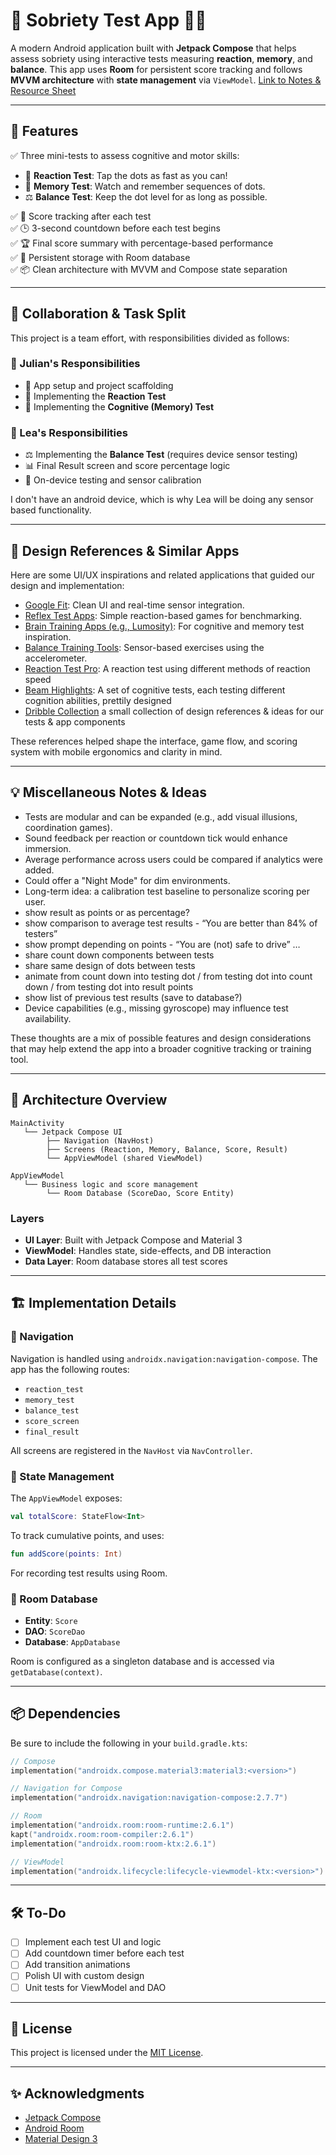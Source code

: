 # 🧠 Sobriety Test App 🍻🚫

A modern Android application built with **Jetpack Compose** that helps assess sobriety using interactive tests measuring **reaction**, **memory**, and **balance**. This app uses **Room** for persistent score tracking and follows **MVVM architecture** with **state management** via `ViewModel`. [Link to Notes & Resource Sheet](https://kingjulien1.notion.site/Final-Project-Sobriety-Tester-1ed86e6823a480aaa6c8dbe07d29b480?pvs=74)

---

## 📱 Features

✅ Three mini-tests to assess cognitive and motor skills:  
- 🎯 **Reaction Test**: Tap the dots as fast as you can!  
- 🧩 **Memory Test**: Watch and remember sequences of dots.  
- ⚖️ **Balance Test**: Keep the dot level for as long as possible.

✅ 🧮 Score tracking after each test  
✅ 🕒 3-second countdown before each test begins  
✅ 🏆 Final score summary with percentage-based performance  
✅ 💾 Persistent storage with Room database  
✅ 📦 Clean architecture with MVVM and Compose state separation

---


## 👥 Collaboration & Task Split

This project is a team effort, with responsibilities divided as follows:

### 👨 Julian's Responsibilities
- 🔧 App setup and project scaffolding
- 🎯 Implementing the **Reaction Test**
- 🧠 Implementing the **Cognitive (Memory) Test**

### 👩 Lea's Responsibilities
- ⚖️ Implementing the **Balance Test** (requires device sensor testing)
- 📊 Final Result screen and score percentage logic
- 🧪 On-device testing and sensor calibration

I don't have an android device, which is why Lea will be doing any sensor based functionality.

---

## 🎨 Design References & Similar Apps

Here are some UI/UX inspirations and related applications that guided our design and implementation:

- [Google Fit](https://play.google.com/store/apps/details?id=com.google.android.apps.fitness): Clean UI and real-time sensor integration.  
- [Reflex Test Apps](https://play.google.com/store/search?q=reflex+test&c=apps): Simple reaction-based games for benchmarking.  
- [Brain Training Apps (e.g., Lumosity)](https://www.lumosity.com/): For cognitive and memory test inspiration.  
- [Balance Training Tools](https://play.google.com/store/search?q=balance+test+sensor&c=apps): Sensor-based exercises using the accelerometer.
- [Reaction Test Pro](https://apps.apple.com/at/app/reaction-test-pro/id493360516?l=en-GB): A reaction test using different methods of reaction speed
- [Beam Highlights](https://www.ridebeam.com/highlight/beam-introduces-rider-check-a-cognitive-test-for-enhanced-safety): A set of cognitive tests, each testing different cognition abilities, prettily designed
- [Dribble Collection](https://dribbble.com/kingjulien1/collections/7497983-sobriety-tester) a small collection of design references & ideas for our tests & app components

These references helped shape the interface, game flow, and scoring system with mobile ergonomics and clarity in mind.

---

## 💡 Miscellaneous Notes & Ideas

- Tests are modular and can be expanded (e.g., add visual illusions, coordination games).  
- Sound feedback per reaction or countdown tick would enhance immersion.  
- Average performance across users could be compared if analytics were added.  
- Could offer a "Night Mode" for dim environments.  
- Long-term idea: a calibration test baseline to personalize scoring per user.
- show result as points or as percentage?
- show comparison to average test results - “You are better than 84% of testers”
- show prompt depending on points - “You are (not) safe to drive” …
- share count down components between tests
- share same design of dots between tests
- animate from count down into testing dot / from testing dot into count down / from testing dot into result points
- show list of previous test results (save to database?)
- Device capabilities (e.g., missing gyroscope) may influence test availability.  

These thoughts are a mix of possible features and design considerations that may help extend the app into a broader cognitive tracking or training tool.

---

## 📐 Architecture Overview

```
MainActivity
   └── Jetpack Compose UI
        ├── Navigation (NavHost)
        ├── Screens (Reaction, Memory, Balance, Score, Result)
        └── AppViewModel (shared ViewModel)

AppViewModel
   └── Business logic and score management
        └── Room Database (ScoreDao, Score Entity)
```

### Layers

- **UI Layer**: Built with Jetpack Compose and Material 3
- **ViewModel**: Handles state, side-effects, and DB interaction
- **Data Layer**: Room database stores all test scores

---

## 🏗️ Implementation Details

### 🔄 Navigation

Navigation is handled using `androidx.navigation:navigation-compose`. The app has the following routes:
- `reaction_test`
- `memory_test`
- `balance_test`
- `score_screen`
- `final_result`

All screens are registered in the `NavHost` via `NavController`.

### 🧠 State Management

The `AppViewModel` exposes:
```kotlin
val totalScore: StateFlow<Int>
```

To track cumulative points, and uses:
```kotlin
fun addScore(points: Int)
```

For recording test results using Room.

### 💽 Room Database

- **Entity**: `Score`
- **DAO**: `ScoreDao`
- **Database**: `AppDatabase`

Room is configured as a singleton database and is accessed via `getDatabase(context)`.

---

## 📦 Dependencies

Be sure to include the following in your `build.gradle.kts`:

```kotlin
// Compose
implementation("androidx.compose.material3:material3:<version>")

// Navigation for Compose
implementation("androidx.navigation:navigation-compose:2.7.7")

// Room
implementation("androidx.room:room-runtime:2.6.1")
kapt("androidx.room:room-compiler:2.6.1")
implementation("androidx.room:room-ktx:2.6.1")

// ViewModel
implementation("androidx.lifecycle:lifecycle-viewmodel-ktx:<version>")
```

---

## 🛠️ To-Do

- [ ] Implement each test UI and logic
- [ ] Add countdown timer before each test
- [ ] Add transition animations
- [ ] Polish UI with custom design
- [ ] Unit tests for ViewModel and DAO

---

## 🧾 License

This project is licensed under the [MIT License](LICENSE).

---

## ✨ Acknowledgments

- [Jetpack Compose](https://developer.android.com/jetpack/compose)
- [Android Room](https://developer.android.com/training/data-storage/room)
- [Material Design 3](https://m3.material.io/)
